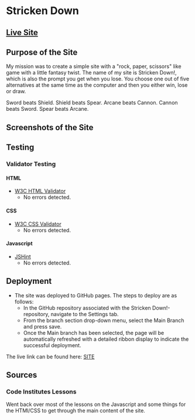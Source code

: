 # Stricken Down

## [Live Site](https://rakdoslover.github.io/javascript-game-1/)

## Purpose of the Site

My mission was to create a simple site with a "rock, paper, scissors" like game
with a little fantasy twist.
The name of my site is Stricken Down!, which is also the prompt you get when you lose.
You choose one out of five alternatives at the same time as the computer and then
you either win, lose or draw.

Sword beats Shield.
Shield beats Spear.
Arcane beats Cannon.
Cannon beats Sword.
Spear beats Arcane.

## Screenshots of the Site


## Testing


### Validator Testing
#### HTML
- [W3C HTML Validator](https://validator.w3.org/)
  - No errors detected.

#### CSS
- [W3C CSS Validator](https://jigsaw.w3.org/css-validator/#validate_by_uri)
  - No errors detected.

#### Javascript
- [JSHint](https://jshint.com/)
  - No errors detected.

## Deployment
- The site was deployed to GitHub pages. The steps to deploy are as follows:
    - In the GitHub repository associated with the Stricken Down!-repository, navigate to the Settings tab.
    - From the branch section drop-down menu, select the Main Branch and press save.
    - Once the Main branch has been selected, the page will be automatically refreshed with a detailed ribbon display to indicate the successful deployment.

The live link can be found here: [SITE](https://rakdoslover.github.io/javascript-game-1/)

## Sources
### Code Institutes Lessons
Went back over most of the lessons on the Javascript and some things for the HTMl/CSS
to get through the main content of the site.

### 